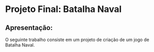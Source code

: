 # Projeto Final: Batalha Naval

## Apresentação:
O seguinte trabalho consiste em um projeto de criação de um jogo de Batalha Naval.
